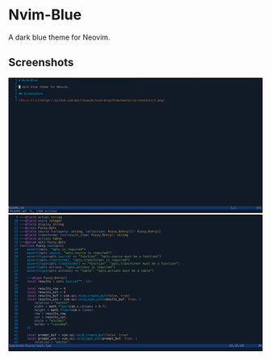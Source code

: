 # Nvim-Blue

A dark blue theme for Neovim.

## Screenshots

![Nvim-Blue](https://github.com/amirrezaask/nvim-blue/blob/master/screenshots/1.png)
![Nvim-Blue](https://github.com/amirrezaask/nvim-blue/blob/master/screenshots/2.png)
